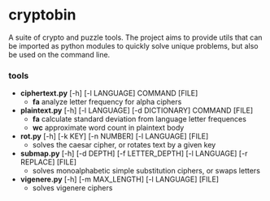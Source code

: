 # cryptobin

A suite of crypto and puzzle tools. The project aims to provide utils that can be imported as python modules to quickly solve unique problems, but also be used on the command line.

### tools

* **ciphertext.py** [-h] [-l LANGUAGE] COMMAND [FILE]
  * **fa** analyze letter frequency for alpha ciphers
* **plaintext.py** [-h] [-l LANGUAGE] [-d DICTIONARY] COMMAND [FILE]
  * **fa** calculate standard deviation from language letter frequences
  * **wc** approximate word count in plaintext body
* **rot.py** [-h] [-k KEY] [-n NUMBER] [-l LANGUAGE] [FILE]
  * solves the caesar cipher, or rotates text by a given key
* **submap.py** [-h] [-d DEPTH] [-f LETTER_DEPTH] [-l LANGUAGE] [-r REPLACE] [FILE]
  * solves monoalphabetic simple substitution ciphers, or swaps letters
* **vigenere.py** [-h] [-m MAX_LENGTH] [-l LANGUAGE] [FILE]
  * solves vigenere ciphers
